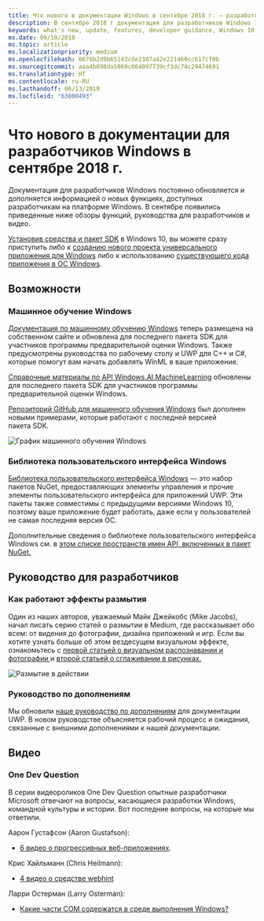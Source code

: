 ```yaml
---
title: Что нового в документации Windows в сентябре 2018 г. — разработка приложений UWP
description: В сентябре 2018 г документация для разработчиков Windows 10 была пополнена описанием новых возможностей, видеоматериалами, примерами и руководствами для разработчиков.
keywords: what's new, update, features, developer guidance, Windows 10, september
ms.date: 09/10/2018
ms.topic: article
ms.localizationpriority: medium
ms.openlocfilehash: 0876b2d9b65143cde2387a42e221460cc617cf0b
ms.sourcegitcommit: aaa4b898da5869c064097739cf3dc74c29474691
ms.translationtype: HT
ms.contentlocale: ru-RU
ms.lasthandoff: 06/13/2019
ms.locfileid: "63800493"
---
```

# <a name="whats-new-in-the-windows-developer-docs-in-september-2018"></a>Что нового в документации для разработчиков Windows в сентябре 2018 г.

Документация для разработчиков Windows постоянно обновляется и дополняется информацией о новых функциях, доступных разработчикам на платформе Windows. В сентябре появились приведенные ниже обзоры функций, руководства для разработчиков и видео.

[Установив средства и пакет SDK](https://go.microsoft.com/fwlink/?LinkId=821431) в Windows 10, вы можете сразу приступить либо к [созданию нового проекта универсального приложения для Windows](../get-started/create-uwp-apps.md) либо к использованию [существующего кода приложения в ОС Windows](../porting/index.md).

## <a name="features"></a>Возможности

### <a name="windows-machine-learning"></a>Машинное обучение Windows

[Документация по машинному обучению Windows](https://docs.microsoft.com/windows/ai/) теперь размещена на собственном сайте и обновлена для последнего пакета SDK для участников программы предварительной оценки Windows. Также предусмотрены руководства по рабочему столу и UWP для C++ и C#, которые помогут вам начать добавлять WinML в ваше приложение.

[Справочные материалы по API Windows.AI.MachineLearning](https://docs.microsoft.com/uwp/api/windows.ai.machinelearning) обновлены для последнего пакета SDK для участников программы предварительной оценки Windows.

[Репозиторий GitHub для машинного обучения Windows](https://github.com/Microsoft/Windows-Machine-Learning) был дополнен новыми примерами, которые работают с последней версией пакета SDK.

![График машинного обучения Windows](images/winml-graphic.png)

### <a name="windows-ui-library"></a>Библиотека пользовательского интерфейса Windows

[Библиотека пользовательского интерфейса Windows](https://aka.ms/winui-docs) — это набор пакетов NuGet, предоставляющих элементы управления и прочие элементы пользовательского интерфейса для приложений UWP. Эти пакеты также совместимы с предыдущими версиями Windows 10, поэтому ваше приложение будет работать, даже если у пользователей не самая последняя версия ОС.

Дополнительные сведения о библиотеке пользовательского интерфейса Windows см. в [этом списке пространств имен API, включенных в пакет NuGet.](https://docs.microsoft.com/uwp/api/overview/winui/)

## <a name="developer-guidance"></a>Руководство для разработчиков

### <a name="how-blur-effects-work"></a>Как работают эффекты размытия

Один из наших авторов, уважаемый Майк Джейкобс (Mike Jacobs), начал писать серию статей о размытии в Medium, где рассказывает обо всем: от видения до фотографии, дизайна приложений и игр. Если вы хотите узнать больше об этом вездесущем визуальном эффекте, ознакомьтесь с [первой статьей о визуальном распознавании и фотографии ](https://medium.com/microsoft-design/science-in-the-system-how-blur-effects-work-8b0590996e09) и [второй статьей о сглаживании в рисунках.](https://medium.com/microsoft-design/science-in-the-system-how-blur-effects-work-part-2-c5589a738515)

![Размытие в действии](images/blur-example.jpg)

### <a name="contributing-guidance"></a>Руководство по дополнениям

Мы обновили [наше руководство по дополнениям](https://github.com/MicrosoftDocs/windows-uwp/blob/docs/CONTRIBUTING.md) для документации UWP. В новом руководстве объясняется рабочий процесс и ожидания, связанные с внешними дополнениями к нашей документации.

## <a name="videos"></a>Видео

### <a name="one-dev-question"></a>One Dev Question

В серии видеороликов One Dev Question опытные разработчики Microsoft отвечают на вопросы, касающиеся разработки Windows, командной культуры и истории. Вот последние вопросы, на которые мы ответили.

Аарон Густафсон (Aaron Gustafson):

* [6 видео о прогрессивных веб-приложениях](https://www.youtube.com/playlist?list=PLWs4_NfqMtoyPHoI-CIB71mEq-om6m35I).

Крис Хайльманн (Chris Heilmann):

* [4 видео о средстве webhint](https://www.youtube.com/watch?v=eXfmxmiA00Y&list=PLWs4_NfqMtow00LM-vgyECAlMDxx84Q2v)

Ларри Остерман (Larry Osterman):

* [Какие части COM содержатся в среде выполнения Windows?](https://youtu.be/_nsMjHqRn1w)